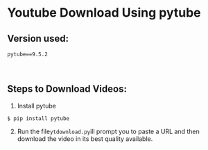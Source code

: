 # Youtube Download Using pytube

## Version used:
```
pytube==9.5.2
```
<br/>

## Steps to Download Videos:
1. Install pytube
```
$ pip install pytube
```
2. Run the file```ytdownload.py```ill prompt you to paste a URL and then download the video in its best quality available.
